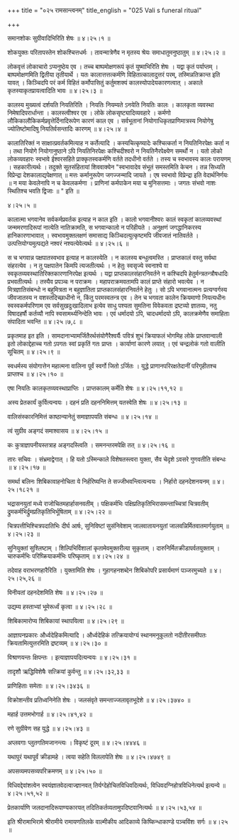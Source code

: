 +++
title = "०२५ रामसान्त्वनम्"
title_english = "025 Vali s funeral ritual"

+++


समानशोकः सुग्रीवादिभिरिति शेषः  ॥  ४।२५।१  ॥   

  

शोकयुक्तः परितापस्तेन शोकश्चित्तधर्मः । तावन्मात्रेणैव न मृतस्य श्रेयः
समाधातुमनुष्ठातुम्  ॥  ४।२५।२  ॥   

  

लोकवृत्तं लोकाचारो ऽप्यनुष्ठेय एव । तच्च बाष्पमोक्षणरूपं कृतं
युष्माभिरिति शेषः । यद्वा कृतं पर्याप्तम् । बाष्पमोक्षणमिति द्वितीया
तृतीयार्थे । यतः कालात्तत्तत्कर्मणि विहितात्कालादुत्तरं परम्,
तस्मिन्नतिक्रान्त इति यावत् । किञ्चिदपि परं कर्म विहितं कर्मोपासितुं
कर्तुमशक्यं कालस्योपादेयकारणत्वात् । अकाले कृतस्याकृतप्रायत्वादिति भावः
 ॥  ४।२५।३  ॥   

  

कालस्य मुख्यत्वं दर्शयति नियतिरिति । नियतिः नियम्यते ऽनयेति नियतिः कालः
। कालकृता व्यवस्था निमेषादिपरार्धान्ता । कालस्त्वीश्वर एव । लोके
लोकसृष्ट्यादिव्यवहारे । कर्मणो लौकिकालौकिकर्मप्रवृत्तेर्दिनादिरूपेण
कारणं काल एव । सर्वभूतानां नियोगाधिकृतप्राणिमात्रस्य नियोगेषु
ज्योतिष्टोमादिषु नियतिर्वसन्तादिः कारणम्  ॥  ४।२५।४  ॥   

  

कालातिरिक्तं न साक्षात्प्रवर्तकमित्याह न कर्तेत्यादि । कस्यचित्कृष्यादेः
कश्चित्कर्ता न नियतिनिरपेक्षः कर्ता न । तथा नियोगे नियोगानुष्ठाने ऽपि
नियतिनिरपेक्षः कश्चिदीश्वरो न नियतिनैरपेक्ष्येण समर्थो न । यतो लोको
लोकव्यवहारः स्वभावे ईश्वरसहिते प्राक्कृतस्वकर्मणि वर्तते तदधीनो वर्तते ।
तस्य च स्वभावस्य कालः परायणम् । सहकारीत्यर्थः । तदुक्ते सूतसंहितायां
शिववाक्येन "स्वभावादेव संभूतं समस्तमिति केचन । तन्न सिध्यति विप्रेन्द्रा
देशकालाद्यपेक्षणात्  ॥  मत्तः कर्मानुरूपेण जगज्जन्मादि जायते । एष स्वभावो
विप्रेन्द्रा इति वेदार्थनिर्णयः  ॥  न मया केवलेनापि न च केवलकर्मणा ।
प्राणिनां कर्मपाकेन मया च मुनिसत्तमाः । जगतः संभवो नाशः स्थितिश्च भवति
द्विजाः  ॥ " इति  ॥   

४।२५।५  ॥   

कालात्मा भगवानेव सर्वकर्मप्रवर्तक इत्याह न काल इति । कालो भगवानीश्वरः
कालं स्वकृतां कालव्यवस्थां जन्ममरणादिरूपां नात्येति नातिक्रामति, स
भगवान्कालो न परिहीयते । अनुक्षणं जगद्धानिकरस्य हानिकारणाभावात् ।
स्वभावमुक्तलक्षणं समासाद्य किञ्चिदत्युत्कृष्टमपि जीवजातं नातिवर्तते ।
उत्पत्तियोग्यमुत्पद्यते नश्वरं नश्यत्येवेत्यर्थः  ॥  ४।२५।६  ॥   

  

स च भगवान्न पक्षपातस्वभाव इत्याह न कालस्येति । न कालस्य बन्धुत्वमस्ति ।
प्राप्तकालं वस्तु सर्वथा संहरत्येव । न तु पक्षपातेन किमपि त्यजतीत्यर्थः
। न हेतुः स्वसृज्ये स्वनाश्ये वा स्वकृतव्यवस्थातिरिक्तकारणानिरपेक्ष
इत्यर्थः । यद्वा प्राप्तकालसंहारनिवर्तने न कश्चिदपि
हेतुर्मन्त्रतन्त्रौषधादिः प्रभवतीत्यर्थः । तस्यैव प्रपञ्चः न पराक्रमः ।
महापराक्रमवतामपि कालं प्राप्ते संहारो भवत्येव । न मित्रज्ञातिसंबन्धो न
बहुमित्रता न बहुज्ञातिता प्राप्तकालसंहारनिवर्तने हेतुः । सो ऽपि
भगवानात्मनः प्रत्यग्वर्गस्य जीवजातस्य न वशस्तदिच्छाधीनो न, किंतु
परमस्वतन्त्र एव । तेन च भगवता कालेन क्रियमाणो नियत्यधीनः
स्वस्वकर्मपरिणाम एव सर्वसुखदुःखादिलाभ इत्येव साधु पश्यता सुमतिना
विवेकवता द्रष्टव्यो ज्ञातव्यः, नतु विषादहर्षौ कर्तव्यौ नापि
स्वसामर्थ्यनिन्देति भावः । एवं धर्मादयो ऽपि, चादधर्मादयो ऽपि,
कालक्रमेणैव समाहिताः संपादिता भवन्ति  ॥  ४।२५।७,८  ॥   

  

प्रकृतमाह इत इति । सामदानाभ्यामर्जितैरर्थसंयोगैरैश्वर्यैः पवित्रं शुभं
क्रियाफलं भोगमिह लोके प्राप्तवान्वाली इतो लोकाद्देहाच्च गतो ऽपगतः स्वां
प्रकृतिं गतः प्राप्तः । कार्याणां कारणे लयात् । एवं चन्द्रलोकं गतो
वालीति सूचितम्  ॥  ४।२५।९  ॥   

  

स्वधर्मस्य संयोगात्तेन महात्मना वालिना पूर्वं स्वर्गो जितो ऽर्जितः ।
युद्धे प्राणानपरिरक्षतेदानीं परिगृहीतश्च प्राप्तश्च  ॥  ४।२५।१०  ॥   

  

एषा नियतिः कालकृतव्यवस्थाप्राप्तिः । प्राप्तकालम् कर्मेति शेषः  ॥ 
४।२५।११,१२  ॥   

  

अस्य प्रेतकार्यं कुर्वित्यन्वयः । दहनं प्रति दहननिमित्तम् यतस्वेति शेषः
 ॥  ४।२५।१३  ॥   

  

वालिसंस्कारनिमित्तं काष्ठान्यानेतुं समाज्ञापयति संबन्धः  ॥  ४।२५।१४  ॥   

  

त्वं सुग्रीव अङ्गदं समाश्वासय  ॥  ४।२५।१५  ॥   

  

कः कुत्राज्ञापनीयस्तत्राह अङ्गदस्त्विति । समनन्तरमपेक्षि तत्  ॥ 
४।२५।१६ ॥   

  

तारः सचिवः । संभ्रमाद्वेगात् । हि यतो ऽस्मिन्काले विशेषतस्त्वरा युक्ता,
सैव चेदृशे ऽवसरे गुणवतीति संबन्धः  ॥  ४।२५।१७  ॥   

  

समर्था बलिनः शिबिकावाहनोचिता ये निर्हरिष्यन्ति ते सज्जीभवन्त्वित्यन्वयः
। निर्हारो दहनदेशनयनम्  ॥  ४।२५।१८२१  ॥   

  

भद्रासनयुतां मध्ये राजोचितमहार्हासनवतीम् । पक्षिकर्मभिः
पक्षिप्रतिकृतिभिरासमन्ताच्चित्रां चित्रवतीम्
द्रुमकर्मभिर्द्रुमप्रतिकृतिभिर्भूषिताम्  ॥  ४।२५।२२  ॥   

  

चित्रपत्तीभिश्चित्रपदातिभिः दीर्घ आर्षः, सुनिविष्टां सुसंनिवेशाम्
जालवातायनयुतां जालवन्निर्मितवातमार्गयुताम्  ॥  ४।२५।२३  ॥   

  

सुनियुक्तां सुश्लिष्टाम् । शिल्पिभिर्विशालां कृतामेवमुक्तरीत्या सुकृताम्
। दारुनिर्मितक्रीडापर्वतयुक्ताम् । चारुकर्मभिः परिष्क्रियाकर्मभिः
परिष्कृताम्  ॥  ४।२५।२४ ॥   

  

तदेवाह वराभरणहारैरिति । युक्तामिति शेषः । गुहागहनशब्देन शिबिकोपरि
प्रसार्यमाणं पञ्जरमुच्यते  ॥  ४।२५।२५,२६  ॥   

  

विनीयतां दहनदेशमिति शेषः  ॥  ४।२५।२७  ॥   

  

उद्यम्य हस्ताभ्यां भूमेरूर्ध्वं कृत्वा  ॥  ४।२५।२८  ॥   

  

शिबिकामारोप्य शिबिकायां स्थापयित्वा  ॥  ४।२५।२९  ॥   

  

आज्ञापनप्रकारः और्ध्वदेहिकमित्यादि । और्ध्वदेहिकं तत्क्रियायोग्यं
स्थानमनुकूलतो नदीतीरसमीपतः क्रियतामित्युत्तरमिति द्रष्टव्यम्  ॥  ४।२५।३०
 ॥   

  

विश्राणयन्तः क्षिपन्तः । इत्याज्ञापयदित्यन्वयः  ॥  ४।२५।३१  ॥   

  

तादृशौ ऋद्धिविशेषैः सत्क्रियां कुर्वन्तु  ॥  ४।२५।३२,३३  ॥   

  

प्राणिहिताः समेताः  ॥  ४।२५।३४३६  ॥   

  

विक्रोशन्तीव प्रतिध्वनिनेति शेषः । जलसंवृते समन्ताज्जलावृतभूदेशे  ॥ 
४।२५।३७४०  ॥   

  

महार्ह उत्तमभोगार्ह  ॥  ४।२५।४१,४२  ॥   

  

रणे सुग्रीवेण सह युद्धे  ॥  ४।२५।४३  ॥   

  

अप्लवगाः प्लुतगतिमजानन्त्यः । विकृष्टं दूरम्  ॥  ४।२५।४४४६  ॥   

  

यथापुरं यथापूर्वं क्रीडामहे । त्वया सहेति विललापेति शेषः  ॥ 
४।२५।४७४९ ॥   

  

अपसव्यमपसव्यपरिक्रमणम्  ॥  ४।२५।५०  ॥   

  

विधिवद्देवांशत्वेन स्वयंज्ञातवेदत्वाज्ज्ञानवत्
तिर्यग्देहोचितविधिवदित्यर्थः, विधिवदग्निहोत्रविधिनेत्यर्थ इत्यन्ये  ॥ 
४।२५।५१,५२  ॥   

  

प्रेतकार्याणि जलदानादिरूपाण्यकारयत् तदितिकर्तव्यतामुपदिष्टवानित्यर्थः  ॥ 
४।२५।५३,५४  ॥   

  

इति श्रीरामाभिरामे श्रीरामीये रामायणतिलके वाल्मीकीय आदिकाव्ये
किष्किन्धाकाण्डे पञ्चविंशः सर्गः  ॥  ४।२५  ॥   

  



